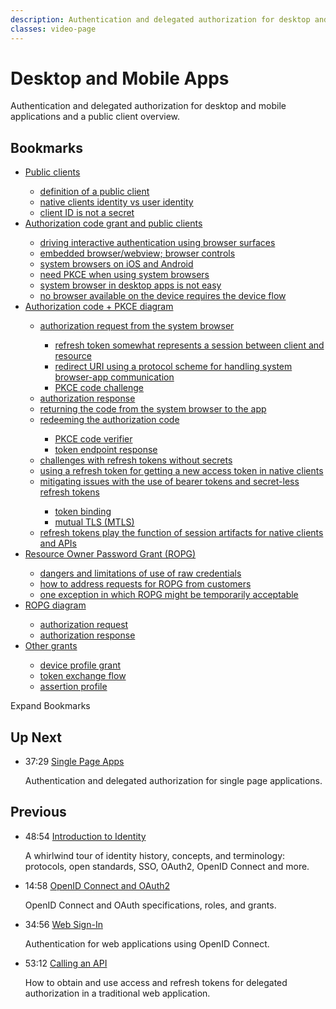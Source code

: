 ```yaml
---
description: Authentication and delegated authorization for desktop and mobile applications and a public client overview.
classes: video-page
---
```

# Desktop and Mobile Apps

Authentication and delegated authorization for desktop and mobile applications and a public client overview.

<div class="video-wrapper" data-video="dq3c4pz9lb" data-padding="100% 0 0"></div>

## Bookmarks

<div class="video-transcript video-bookmarks" id="wistia-video-bookmarks">
  <ul>
    <li><a href="#wistia_dq3c4pz9lb?time=30">Public clients</a></li>
    <ul>
      <li><a href="#wistia_dq3c4pz9lb?time=44">definition of a public client</a></li>
      <li><a href="#wistia_dq3c4pz9lb?time=141.5">native clients identity vs user identity</a></li>
      <li><a href="#wistia_dq3c4pz9lb?time=207">client ID is not a secret</a></li>
    </ul>
    <li><a href="#wistia_dq3c4pz9lb?time=256">Authorization code grant and public clients</a></li>
    <ul>
      <li><a href="#wistia_dq3c4pz9lb?time=290">driving interactive authentication using browser surfaces</a></li>
      <li><a href="#wistia_dq3c4pz9lb?time=328">embedded browser/webview; browser controls</a></li>
      <li><a href="#wistia_dq3c4pz9lb?time=447">system browsers on iOS and Android</a></li>
      <li><a href="#wistia_dq3c4pz9lb?time=520">need PKCE when using system browsers</a></li>
      <li><a href="#wistia_dq3c4pz9lb?time=620">system browser in desktop apps is not easy</a></li>
      <li><a href="#wistia_dq3c4pz9lb?time=804.2">no browser available on the device requires the device flow</a></li>
    </ul>
    <li><a href="#wistia_dq3c4pz9lb?time=859">Authorization code + PKCE diagram</a></li>
    <ul>
      <li><a href="#wistia_dq3c4pz9lb?time=936">authorization request from the system browser</a></li>
      <ul>
        <li><a href="#wistia_dq3c4pz9lb?time=1002">refresh token somewhat represents a session between client and resource</a></li>
        <li><a href="#wistia_dq3c4pz9lb?time=1027">redirect URI using a protocol scheme for handling system browser-app communication</a></li>
        <li><a href="#wistia_dq3c4pz9lb?time=1073">PKCE code challenge</a></li>
      </ul>
      <li><a href="#wistia_dq3c4pz9lb?time=1115">authorization response</a></li>
      <li><a href="#wistia_dq3c4pz9lb?time=1148">returning the code from the system browser to the app</a></li>
      <li><a href="#wistia_dq3c4pz9lb?time=1193">redeeming the authorization code</a></li>
      <ul>
        <li><a href="#wistia_dq3c4pz9lb?time=1244">PKCE code verifier</a></li>
        <li><a href="#wistia_dq3c4pz9lb?time=1271">token endpoint response</a></li>
      </ul>
      <li><a href="#wistia_dq3c4pz9lb?time=1301">challenges with refresh tokens without secrets</a></li>
      <li><a href="#wistia_dq3c4pz9lb?time=1340">using a refresh token for getting a new access token in native clients</a></li>
      <li><a href="#wistia_dq3c4pz9lb?time=1380">mitigating issues with the use of bearer tokens and secret-less refresh tokens</a></li>
      <ul>
        <li><a href="#wistia_dq3c4pz9lb?time=1398">token binding</a></li>
        <li><a href="#wistia_dq3c4pz9lb?time=1473.5">mutual TLS (MTLS)</a></li>
      </ul>
      <li><a href="#wistia_dq3c4pz9lb?time=1541.5">refresh tokens play the function of session artifacts for native clients and APIs</a></li>
    </ul>  
    <li><a href="#wistia_dq3c4pz9lb?time=1580">Resource Owner Password Grant (ROPG)</a></li>
    <ul>
      <li><a href="#wistia_dq3c4pz9lb?time=1619.5">dangers and limitations of use of raw credentials</a></li>
      <li><a href="#wistia_dq3c4pz9lb?time=1855">how to address requests for ROPG from customers</a></li>
      <li><a href="#wistia_dq3c4pz9lb?time=1930">one exception in which ROPG might be temporarily acceptable</a></li>
    </ul>
    <li><a href="#wistia_dq3c4pz9lb?time=2038.4">ROPG diagram</a></li>
    <ul>
      <li><a href="#wistia_dq3c4pz9lb?time=2090">authorization request</a></li>
      <li><a href="#wistia_dq3c4pz9lb?time=2119">authorization response</a></li>
    </ul>
    <li><a href="#wistia_dq3c4pz9lb?time=2154">Other grants</a></li>
    <ul>
      <li><a href="#wistia_dq3c4pz9lb?time=2168.5">device profile grant</a></li>
      <li><a href="#wistia_dq3c4pz9lb?time=2282">token exchange flow</a></li>
      <li><a href="#wistia_dq3c4pz9lb?time=2363">assertion profile</a></li>
    </ul>
  </ul>
</div>

<div class="video-transcript-expand" onClick="(function() {
  $('.video-transcript').toggleClass('expanded');
  $('.video-transcript-expand i').attr('class', $('.video-transcript').hasClass('expanded') ? 'icon-budicon-462' : 'icon-budicon-460');
})()">Expand Bookmarks <i class="icon-budicon-460"></i></div>

## Up Next

<ul class="up-next">
  <li>
    <span class="video-time"><i class="icon icon-budicon-494"></i>37:29</span>
    <i class="video-icon icon icon-budicon-676"></i>
    <a href="/learn-identity/06-single-page-apps">Single Page Apps</a>
    <p>Authentication and delegated authorization for single page applications.</p>
  </li>
</ul>

## Previous

<ul class="up-next">
  <li>
    <span class="video-time"><i class="icon icon-budicon-494"></i>48:54</span>
    <i class="video-icon icon icon-budicon-676"></i>
    <a href="/learn-identity/01-introduction-to-identity">Introduction to Identity</a>
    <p>A whirlwind tour of identity history, concepts, and terminology: protocols, open standards, SSO, OAuth2, OpenID Connect and more.</p>
  </li>

  <li>
    <span class="video-time"><i class="icon icon-budicon-494"></i>14:58</span>
    <i class="video-icon icon icon-budicon-676"></i>
    <a href="/learn-identity/02-oidc-and-oauth">OpenID Connect and OAuth2</a>
    <p>OpenID Connect and OAuth specifications, roles, and grants.</p>
  </li>

  <li>
    <span class="video-time"><i class="icon icon-budicon-494"></i>34:56</span>
    <i class="video-icon icon icon-budicon-676"></i>
    <a href="/learn-identity/03-web-sign-in">Web Sign-In</a>
    <p>Authentication for web applications using OpenID Connect.</p>
  </li>

  <li>
    <span class="video-time"><i class="icon icon-budicon-494"></i>53:12</span>
    <i class="video-icon icon icon-budicon-676"></i>
    <a href="/learn-identity/04-calling-an-api">Calling an API</a>
    <p>How to obtain and use access and refresh tokens for delegated authorization in a traditional web application.</p>
  </li>
</ul>
